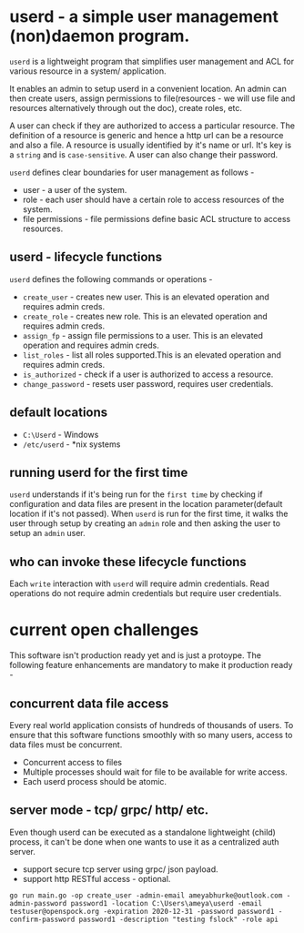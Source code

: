 # userd - a simple user management (non)daemon program.

`userd` is a lightweight program that simplifies user management and ACL for various resource in a system/ application.

It enables an admin to setup userd in a convenient location. An admin can then create users, assign permissions to file(resources - we will use file and resources alternatively through out the doc), create roles, etc.

A user can check if they are authorized to access a particular resource. The definition of a resource is generic and hence a http url can be a resource and also a file. A resource is usually identified by it's name or url. It's key is a `string` and is `case-sensitive`. A user can also change their password.

`userd` defines clear boundaries for user management as follows - 
* user - a user of the system.
* role - each user should have a certain role to access resources of the system.
* file permissions - file permissions define basic ACL structure to access resources.

## userd - lifecycle functions

`userd` defines the following commands or operations - 
* `create_user` - creates new user. This is an elevated operation and requires admin creds.
* `create_role` - creates new role. This is an elevated operation and requires admin creds.
* `assign_fp` - assign file permissions to a user. This is an elevated operation and requires admin creds.
* `list_roles` - list all roles supported.This is an elevated operation and requires admin creds.
* `is_authorized` - check if a user is authorized to access a resource. 
* `change_password` - resets user password, requires user credentials.

## default locations

* `C:\Userd` - Windows
* `/etc/userd` - *nix systems

## running userd for the first time

`userd` understands if it's being run for the `first time` by checking if configuration and data files are present in the location parameter(default location if it's not passed). When `userd` is run for the first time, it walks the user through setup by creating an `admin` role and then asking the user to setup an `admin` user. 

## who can invoke these lifecycle functions

Each `write` interaction with `userd` will require admin credentials. Read operations do not require admin credentials but require user credentials. 

# current open challenges

This software isn't production ready yet and is just a protoype. The following feature enhancements are mandatory to make it production ready -

## concurrent data file access

Every real world application consists of hundreds of thousands of users. To ensure that this software functions smoothly with so many users, access to data files must be concurrent.

* Concurrent access to files
* Multiple processes should wait for file to be available for write access.
* Each userd process should be atomic.

## server mode - tcp/ grpc/ http/ etc.

Even though userd can be executed as a standalone lightweight (child) process, it can't be done when one wants to use it as a centralized auth server. 

* support secure tcp server using grpc/ json payload.
* support http RESTful access - optional.

```
go run main.go -op create_user -admin-email ameyabhurke@outlook.com -admin-password password1 -location C:\Users\ameya\userd -email testuser@openspock.org -expiration 2020-12-31 -password password1 -confirm-password password1 -description "testing fslock" -role api
```